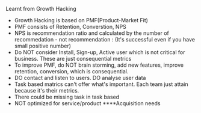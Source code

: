 Learnt from Growth Hacking 
- Growth Hacking is based on PMF(Product-Market Fit)
- PMF consists of Retention, Converstion, NPS
- NPS is recommendation ratio and calculated by the number of recommedation - not recommendation : (It's successful even if you have small positive number)
- Do NOT consider Install, Sign-up, Active user which is not critical for business. These are just consequential metrics
- To improve PMF, do NOT brain storming, add new features, improve retention, conversion, which is consequential.
- DO contact and listen to users. DO analyse user data
- Task based matrics can't offer what's important. Each team just attain because it's their metrics. 
- There could be missing task in task based
- NOT optimized for service/product
****Acquisition needs 